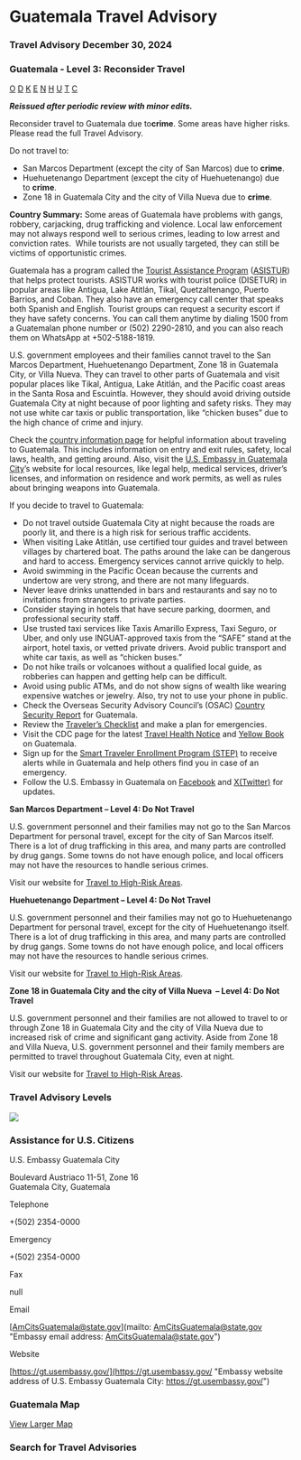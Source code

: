 # Guatemala Travel Advisory

### Travel Advisory December 30, 2024

### Guatemala - Level 3: Reconsider Travel

[O](javascript:void(0); "Tool Tip: Other")
[D](javascript:void(0); "Tool Tip: Wrongful Detention")
[K](javascript:void(0); "Tool Tip: Kidnap and Hostage")
[E](javascript:void(0); "Tool Tip: Event")
[N](javascript:void(0); "Tool Tip: Disaster")
[H](javascript:void(0); "Tool Tip: Health")
[U](javascript:void(0); "Tool Tip: Civil Unrest")
[T](javascript:void(0); "Tool Tip: Terrorism")
[C](javascript:void(0); "Tool Tip: Crimes")

***Reissued after periodic review with minor edits.***

Reconsider travel to Guatemala due to**crime**. Some areas have higher risks. Please read the full Travel Advisory.

Do not travel to:

* San Marcos Department (except the city of San Marcos) due to **crime**.
* Huehuetenango Department (except the city of Huehuetenango) due to **crime**.
* Zone 18 in Guatemala City and the city of Villa Nueva due to **crime**.

**Country Summary:** Some areas of Guatemala have problems with gangs, robbery, carjacking, drug trafficking and violence. Local law enforcement may not always respond well to serious crimes, leading to low arrest and conviction rates.  While tourists are not usually targeted, they can still be victims of opportunistic crimes.

Guatemala has a program called the [Tourist Assistance Program](https://asistur.gt/en/) ([ASISTUR](https://asistur.gt/en/)) that helps protect tourists. ASISTUR works with tourist police (DISETUR) in popular areas like Antigua, Lake Atitlán, Tikal, Quetzaltenango, Puerto Barrios, and Coban. They also have an emergency call center that speaks both Spanish and English. Tourist groups can request a security escort if they have safety concerns. You can call them anytime by dialing 1500 from a Guatemalan phone number or (502) 2290-2810, and you can also reach them on WhatsApp at +502-5188-1819.

U.S. government employees and their families cannot travel to the San Marcos Department, Huehuetenango Department, Zone 18 in Guatemala City, or Villa Nueva. They can travel to other parts of Guatemala and visit popular places like Tikal, Antigua, Lake Atitlán, and the Pacific coast areas in the Santa Rosa and Escuintla. However, they should avoid driving outside Guatemala City at night because of poor lighting and safety risks. They may not use white car taxis or public transportation, like “chicken buses” due to the high chance of crime and injury.

Check the [country information page](https://travel.state.gov/content/travel/en/international-travel/International-Travel-Country-Information-Pages/Guatemala.html) for helpful information about traveling to Guatemala. This includes information on entry and exit rules, safety, local laws, health, and getting around. Also, visit the [U.S. Embassy in Guatemala City](https://gt.usembassy.gov/services/)’s website for local resources, like legal help, medical services, driver’s licenses, and information on residence and work permits, as well as rules about bringing weapons into Guatemala.

If you decide to travel to Guatemala:

* Do not travel outside Guatemala City at night because the roads are poorly lit, and there is a high risk for serious traffic accidents.
* When visiting Lake Atitlán, use certified tour guides and travel between villages by chartered boat. The paths around the lake can be dangerous and hard to access. Emergency services cannot arrive quickly to help.
* Avoid swimming in the Pacific Ocean because the currents and undertow are very strong, and there are not many lifeguards.
* Never leave drinks unattended in bars and restaurants and say no to invitations from strangers to private parties.
* Consider staying in hotels that have secure parking, doormen, and professional security staff.
* Use trusted taxi services like Taxis Amarillo Express, Taxi Seguro, or Uber, and only use INGUAT-approved taxis from the “SAFE” stand at the airport, hotel taxis, or vetted private drivers. Avoid public transport and white car taxis, as well as “chicken buses.”
* Do not hike trails or volcanoes without a qualified local guide, as robberies can happen and getting help can be difficult.
* Avoid using public ATMs, and do not show signs of wealth like wearing expensive watches or jewelry. Also, try not to use your phone in public.
* Check the Overseas Security Advisory Council’s (OSAC) [Country Security Report](https://www.osac.gov/Content/Report/2013f384-296b-4394-bfcb-1c9c40b9c7df) for Guatemala.
* Review the [Traveler’s Checklist](https://travel.state.gov/content/passports/en/go/checklist.html) and make a plan for emergencies.
* Visit the CDC page for the latest [Travel Health Notice](https://wwwnc.cdc.gov/travel/destinations/traveler/none/guatemala?s_cid=ncezid-dgmq-travel-single-001) and [Yellow Book](https://wwwnc.cdc.gov/travel/yellowbook/2024/itineraries/guatemala-and-belize) on Guatemala.
* Sign up for the [Smart Traveler Enrollment Program (STEP)](https://step.state.gov/) to receive alerts while in Guatemala and help others find you in case of an emergency.
* Follow the U.S. Embassy in Guatemala on [Facebook](https://www.facebook.com/Embajada.EEUU.Guatemala/) and [X(Twitter)](https://twitter.com/usembassyguate) for updates.

**San Marcos Department – Level 4: Do Not Travel**

U.S. government personnel and their families may not go to the San Marcos Department for personal travel, except for the city of San Marcos itself. There is a lot of drug trafficking in this area, and many parts are controlled by drug gangs. Some towns do not have enough police, and local officers may not have the resources to handle serious crimes.

Visit our website for [Travel to High-Risk Areas](https://travel.state.gov/content/passports/en/go/TraveltoHighRiskAreas.html).

**Huehuetenango Department – Level 4: Do Not Travel**

U.S. government personnel and their families may not go to Huehuetenango Department for personal travel, except for the city of Huehuetenango itself. There is a lot of drug trafficking in this area, and many parts are controlled by drug gangs. Some towns do not have enough police, and local officers may not have the resources to handle serious crimes.

Visit our website for [Travel to High-Risk Areas](https://travel.state.gov/content/passports/en/go/TraveltoHighRiskAreas.html).

**Zone 18 in Guatemala City and the city of Villa Nueva  – Level 4: Do Not Travel**

U.S. government personnel and their families are not allowed to travel to or through Zone 18 in Guatemala City and the city of Villa Nueva due to increased risk of crime and significant gang activity. Aside from Zone 18 and Villa Nueva, U.S. government personnel and their family members are permitted to travel throughout Guatemala City, even at night.

Visit our website for [Travel to High-Risk Areas](https://travel.state.gov/content/passports/en/go/TraveltoHighRiskAreas.html).

### Travel Advisory Levels

[![](/content/dam/NEWTravelAssets/images/travel-levelv1.svg)](/content/travel/en/international-travel/before-you-go/about-our-new-products.html "Travel Advisory Levels")

### Assistance for U.S. Citizens

U.S. Embassy Guatemala City

Boulevard Austriaco 11-51, Zone 16  
Guatemala City, Guatemala

Telephone

+(502) 2354-0000

Emergency

+(502) 2354-0000

Fax

null

Email

[AmCitsGuatemala@state.gov](mailto: AmCitsGuatemala@state.gov "Embassy email address: AmCitsGuatemala@state.gov")

Website

[https://gt.usembassy.gov/](https://gt.usembassy.gov/ "Embassy website address of U.S. Embassy Guatemala City: https://gt.usembassy.gov/")

### Guatemala Map

[View Larger Map](https://travelmaps.state.gov/TSGMap/?extent=-94.539832773,12.870344674,-85.01362929,18.24432455 "Map of Guatemala")



### Search for Travel Advisories